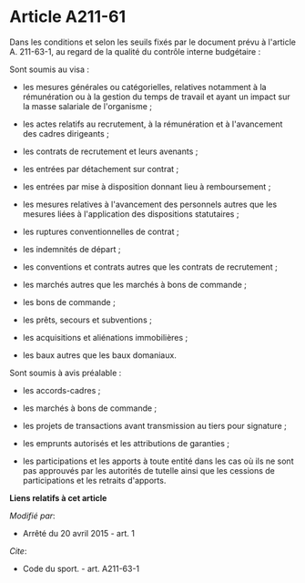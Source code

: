 # Article A211-61

Dans les conditions et selon les seuils fixés par le document prévu à l'article A. 211-63-1, au regard de la qualité du
contrôle interne budgétaire : 

Sont soumis au visa :

- les mesures générales ou catégorielles, relatives notamment à la rémunération ou à la gestion du temps de travail et ayant
un impact sur la masse salariale de l'organisme ;

- les actes relatifs au recrutement, à la rémunération et à l'avancement des cadres dirigeants ;

- les contrats de recrutement et leurs avenants ;

- les entrées par détachement sur contrat ;

- les entrées par mise à disposition donnant lieu à remboursement ;

- les mesures relatives à l'avancement des personnels autres que les mesures liées à l'application des dispositions
statutaires ;

- les ruptures conventionnelles de contrat ;

- les indemnités de départ ;

- les conventions et contrats autres que les contrats de recrutement ;

- les marchés autres que les marchés à bons de commande ;

- les bons de commande ;

- les prêts, secours et subventions ;

- les acquisitions et aliénations immobilières ;

- les baux autres que les baux domaniaux. 

Sont soumis à avis préalable :

- les accords-cadres ;

- les marchés à bons de commande ;

- les projets de transactions avant transmission au tiers pour signature ;

- les emprunts autorisés et les attributions de garanties ;

- les participations et les apports à toute entité dans les cas où ils ne sont pas approuvés par les autorités de tutelle
ainsi que les cessions de participations et les retraits d'apports.

**Liens relatifs à cet article**

_Modifié par_:

  - Arrêté du 20 avril 2015 - art. 1

_Cite_:

  - Code du sport. - art. A211-63-1

